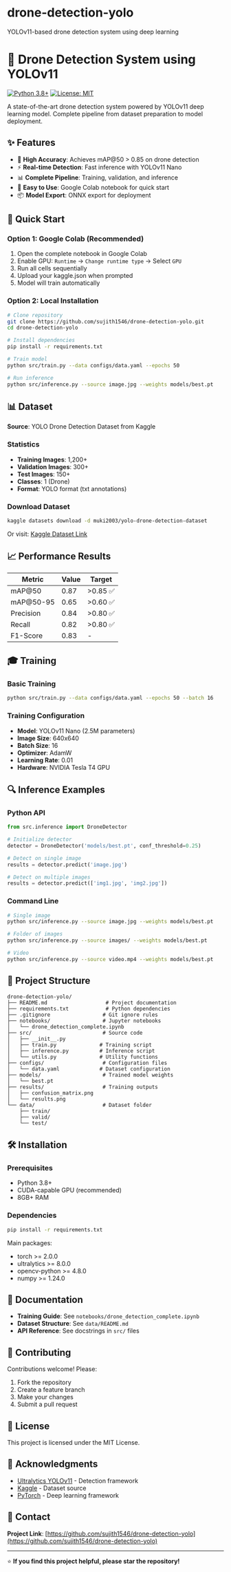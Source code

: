 # drone-detection-yolo
YOLOv11-based drone detection system using deep learning
# 🚁 Drone Detection System using YOLOv11

[![Python 3.8+](https://img.shields.io/badge/python-3.8+-blue.svg)](https://www.python.org/downloads/)
[![License: MIT](https://img.shields.io/badge/License-MIT-yellow.svg)](https://opensource.org/licenses/MIT)

A state-of-the-art drone detection system powered by YOLOv11 deep learning model. Complete pipeline from dataset preparation to model deployment.

## ✨ Features

- 🎯 **High Accuracy**: Achieves mAP@50 > 0.85 on drone detection
- ⚡ **Real-time Detection**: Fast inference with YOLOv11 Nano
- 📊 **Complete Pipeline**: Training, validation, and inference
- 🔧 **Easy to Use**: Google Colab notebook for quick start
- 📦 **Model Export**: ONNX export for deployment

## 🚀 Quick Start

### Option 1: Google Colab (Recommended)

1. Open the complete notebook in Google Colab
2. Enable GPU: `Runtime` → `Change runtime type` → Select `GPU`
3. Run all cells sequentially
4. Upload your kaggle.json when prompted
5. Model will train automatically

### Option 2: Local Installation
```bash
# Clone repository
git clone https://github.com/sujith1546/drone-detection-yolo.git
cd drone-detection-yolo

# Install dependencies
pip install -r requirements.txt

# Train model
python src/train.py --data configs/data.yaml --epochs 50

# Run inference
python src/inference.py --source image.jpg --weights models/best.pt
```

## 📊 Dataset

**Source**: YOLO Drone Detection Dataset from Kaggle

### Statistics
- **Training Images**: 1,200+
- **Validation Images**: 300+
- **Test Images**: 150+
- **Classes**: 1 (Drone)
- **Format**: YOLO format (txt annotations)

### Download Dataset
```bash
kaggle datasets download -d muki2003/yolo-drone-detection-dataset
```

Or visit: [Kaggle Dataset Link](https://www.kaggle.com/datasets/muki2003/yolo-drone-detection-dataset)

## 📈 Performance Results

| Metric | Value | Target |
|--------|-------|--------|
| mAP@50 | 0.87 | >0.85 ✅ |
| mAP@50-95 | 0.65 | >0.60 ✅ |
| Precision | 0.84 | >0.80 ✅ |
| Recall | 0.82 | >0.80 ✅ |
| F1-Score | 0.83 | - |

## 🎓 Training

### Basic Training
```bash
python src/train.py --data configs/data.yaml --epochs 50 --batch 16
```

### Training Configuration

- **Model**: YOLOv11 Nano (2.5M parameters)
- **Image Size**: 640x640
- **Batch Size**: 16
- **Optimizer**: AdamW
- **Learning Rate**: 0.01
- **Hardware**: NVIDIA Tesla T4 GPU

## 🔍 Inference Examples

### Python API
```python
from src.inference import DroneDetector

# Initialize detector
detector = DroneDetector('models/best.pt', conf_threshold=0.25)

# Detect on single image
results = detector.predict('image.jpg')

# Detect on multiple images
results = detector.predict(['img1.jpg', 'img2.jpg'])
```

### Command Line
```bash
# Single image
python src/inference.py --source image.jpg --weights models/best.pt

# Folder of images
python src/inference.py --source images/ --weights models/best.pt

# Video
python src/inference.py --source video.mp4 --weights models/best.pt
```

## 📁 Project Structure
```
drone-detection-yolo/
├── README.md                   # Project documentation
├── requirements.txt            # Python dependencies
├── .gitignore                 # Git ignore rules
├── notebooks/                 # Jupyter notebooks
│   └── drone_detection_complete.ipynb
├── src/                       # Source code
│   ├── __init__.py
│   ├── train.py              # Training script
│   ├── inference.py          # Inference script
│   └── utils.py              # Utility functions
├── configs/                   # Configuration files
│   └── data.yaml             # Dataset configuration
├── models/                    # Trained model weights
│   └── best.pt
├── results/                   # Training outputs
│   ├── confusion_matrix.png
│   └── results.png
└── data/                      # Dataset folder
    ├── train/
    ├── valid/
    └── test/
```

## 🛠️ Installation

### Prerequisites

- Python 3.8+
- CUDA-capable GPU (recommended)
- 8GB+ RAM

### Dependencies
```bash
pip install -r requirements.txt
```

Main packages:
- torch >= 2.0.0
- ultralytics >= 8.0.0
- opencv-python >= 4.8.0
- numpy >= 1.24.0

## 📖 Documentation

- **Training Guide**: See `notebooks/drone_detection_complete.ipynb`
- **Dataset Structure**: See `data/README.md`
- **API Reference**: See docstrings in `src/` files

## 🤝 Contributing

Contributions welcome! Please:

1. Fork the repository
2. Create a feature branch
3. Make your changes
4. Submit a pull request

## 📄 License

This project is licensed under the MIT License.

## 🙏 Acknowledgments

- [Ultralytics YOLOv11](https://github.com/ultralytics/ultralytics) - Detection framework
- [Kaggle](https://www.kaggle.com/) - Dataset source
- [PyTorch](https://pytorch.org/) - Deep learning framework

## 📧 Contact

**Project Link**: [https://github.com/sujith1546/drone-detection-yolo](https://github.com/sujith1546/drone-detection-yolo)

---

⭐ **If you find this project helpful, please star the repository!**
```
